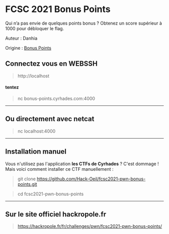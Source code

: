 # FCSC 2021 Bonus Points

Qui n’a pas envie de quelques points bonus ? Obtenez un score supérieur à 1000 pour débloquer le flag.


Auteur : Danhia

Origine : [Bonus Points](https://hackropole.fr/fr/challenges/pwn/fcsc2021-pwn-bonus-points/)


## Connectez vous en WEBSSH
> http://localhost

#### tentez 
> nc bonus-points.cyrhades.com:4000


-----------

## Ou directement avec netcat
> nc localhost:4000

-----------

## Installation manuel
Vous n'utilisez pas l'application **les CTFs de Cyrhades** ? C'est dommage !
Mais voici comment installer ce CTF manuellement :

> git clone https://github.com/Hack-Oeil/fcsc2021-pwn-bonus-points.git

> cd fcsc2021-pwn-bonus-points


-----------

## Sur le site officiel hackropole.fr
> https://hackropole.fr/fr/challenges/pwn/fcsc2021-pwn-bonus-points/